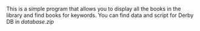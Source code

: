 
This is a simple program that allows you to display all the books in the library and find books for keywords.
You can find data and script for Derby DB in *database.zip*
